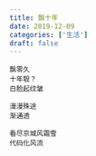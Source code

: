 ```yaml
---
title: 飘十年
date: 2019-12-09
categories: ['生活']
draft: false
---
```


```
飘零久
十年彀？
白脸起纹皱

漫漫殊途
渐通透

看尽京城风霜雪
代码化风流
```
